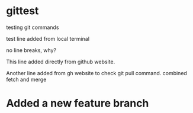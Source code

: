 # gittest
testing git commands

test line added from local terminal

no line breaks, why?

This line added directly from github website.

Another line added from gh website to check git pull command. combined fetch and merge

# Added a new feature branch
